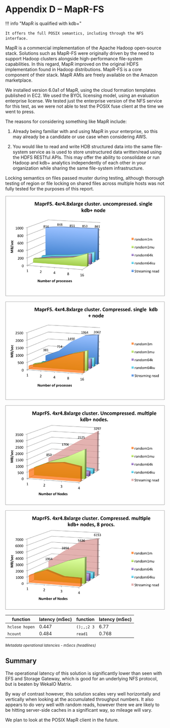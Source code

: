 # Appendix D – MapR-FS


!!! info "MapR is qualified with kdb+"

    It offers the full POSIX semantics, including through the NFS interface.

MapR is a commercial implementation of the Apache Hadoop open-source stack. Solutions such as MapR-FS were originally driven by the need to support Hadoop clusters alongside high-performance file-system capabilities. In this regard, MapR improved on the original HDFS implementation found in Hadoop distributions. MapR-FS is a core component of their stack. MapR AMIs are freely available on the Amazon marketplace.

We installed version 6.0a1 of MapR, using the cloud formation templates published in EC2. We used the BYOL licensing model, using an evaluation enterprise license. We tested just the enterprise version of the NFS service for this test, as we were not able to test the POSIX fuse client at the time we went to press.

The reasons for considering something like MapR include:

1.  Already being familiar with and using MapR in your enterprise, so
    this may already be a candidate or use case when considering AWS.

2.  You would like to read and write HDB structured data into the same
    file-system service as is used to store unstructured data
    written/read using the HDFS RESTful APIs. This may offer the ability
    to consolidate or run Hadoop and kdb+ analytics independently of
    each other in your organization while sharing the
    same file-system infrastructure.

Locking semantics on files passed muster during testing, although thorough testing of region or file locking on shared files across multiple hosts was not fully tested for the purposes of this report.

![](img/media/image32.png)

![](img/media/image33.png)

![](img/media/image34.png)

![](img/media/image35.png)

function       | latency (mSec) | function   | latency (mSec) 
---------------|----------------|------------|---------------
`hclose hopen` | 0.447          | `();,;2 3` | 6.77
`hcount`       | 0.484          | `read1`    | 0.768

<small>_Metadata operational latencies - mSecs (headlines)_</small>


## Summary

The operational latency of this solution is significantly lower than seen with EFS and Storage Gateway, which is good for an underlying NFS protocol, but is beaten by WekaIO Matrix. 

By way of contrast however, this solution scales very well horizontally and vertically when looking at the accumulated throughput numbers. It also appears to do very well with random reads, however there we are likely to be hitting server-side caches in a significant way, so mileage will vary. 

We plan to look at the POSIX MapR client in the future.


